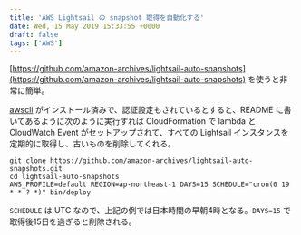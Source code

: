 ```yaml
---
title: 'AWS Lightsail の snapshot 取得を自動化する'
date: Wed, 15 May 2019 15:33:55 +0000
draft: false
tags: ['AWS']
---
```


[https://github.com/amazon-archives/lightsail-auto-snapshots](https://github.com/amazon-archives/lightsail-auto-snapshots) を使うと非常に簡単。

[awscli](https://github.com/aws/aws-cli) がインストール済みで、認証設定もされているとすると、README に書いてあるように次のように実行すれば CloudFormation で lambda と CloudWatch Event がセットアップされて、すべての Lightsail インスタンスを定期的に取得し、古いものを削除してくれる。

```
git clone https://github.com/amazon-archives/lightsail-auto-snapshots.git
cd lightsail-auto-snapshots
AWS_PROFILE=default REGION=ap-northeast-1 DAYS=15 SCHEDULE="cron(0 19 * * ? *)" bin/deploy
```

`SCHEDULE` は UTC なので、上記の例では日本時間の早朝4時となる。`DAYS=15` で取得後15日を過ぎると削除される。
